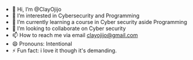 - 👋 Hi, I’m @ClayOjijo
- 👀 I’m interested in Cybersecurity and Programming
- 🌱 I’m currently learning a course in Cyber security aside Programming
- 💞️ I’m looking to collaborate on Cyber security
- 📫 How to reach me via email clayojijo@gmail.com
- 😄 Pronouns: Intentional
- ⚡ Fun fact: i love it though it's demanding.

<!---
ClayOjijo/ClayOjijo is a ✨ special ✨ repository because its `README.md` (this file) appears on your GitHub profile.
You can click the Preview link to take a look at your changes.
--->
